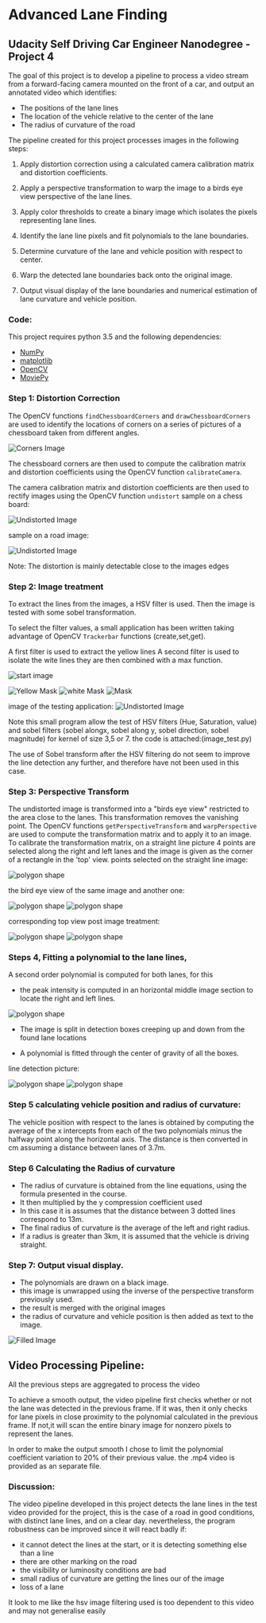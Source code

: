 # Advanced Lane Finding

## Udacity Self Driving Car Engineer Nanodegree - Project 4


The goal of this project is to develop a pipeline to process a video stream from a forward-facing camera mounted on the front of a car, and output an annotated video which identifies:
- The positions of the lane lines 
- The location of the vehicle relative to the center of the lane
- The radius of curvature of the road

The pipeline created for this project processes images in the following steps:



1. Apply distortion correction using a calculated camera calibration matrix and distortion coefficients.



1. Apply a perspective transformation to warp the image to a birds eye view perspective of the lane lines.


1. Apply color thresholds to create a binary image which isolates the pixels representing lane lines.


1. Identify the lane line pixels and fit polynomials to the lane boundaries.


1. Determine curvature of the lane and vehicle position with respect to center.


1. Warp the detected lane boundaries back onto the original image.


1. Output visual display of the lane boundaries and numerical estimation of lane curvature and vehicle position.

### Code:

This project requires python 3.5 and the following dependencies:

- [NumPy](http://www.numpy.org/)
- [matplotlib](http://matplotlib.org/)
- [OpenCV](http://opencv.org/)
- [MoviePy](http://zulko.github.io/moviepy/)

### Step 1: Distortion Correction
The OpenCV functions `findChessboardCorners` and `drawChessboardCorners` are used to identify the locations of corners on a series of pictures of a chessboard taken from different angles.

![Corners Image](./output_images/calibration.png)

The chessboard corners are then used to compute the calibration matrix and distortion coefficients using the OpenCV function `calibrateCamera`. 

The camera calibration matrix and distortion coefficients are then used to rectify images using the OpenCV function `undistort`
sample on a chess board:

![Undistorted Image](./output_images/rectify1.png)

sample on a road image:

![Undistorted Image](./output_images/rectify2.png)

Note: The distortion is mainly detectable close to the images edges


### Step 2: Image treatment

To extract the lines from the images, a HSV filter is used.
Then the image is tested with some sobel transformation.

To select the filter values, a small application has been written taking advantage of OpenCV `Trackerbar` functions (create,set,get).

A first filter is used to extract the yellow lines
A second filter is used to isolate the wite lines
they are then combined with a max function.

![start image](./output_images/mask0.png)

![Yellow Mask](./output_images/yellow_mask.png) 
![white Mask](./output_images/white_mask.png)
![Mask](./output_images/mask.png)


image of the testing application:
![Undistorted Image](./output_images/filter_test.png)

Note this small program allow the test of HSV filters (Hue, Saturation, value) and sobel filters (sobel alongx, sobel along y, sobel direction, sobel magnitude) for kernel of size 3,5 or 7.
the code is attached:(image_test.py)

The use of Sobel transform after the HSV filtering do not seem to improve the line detection any further, and therefore have not been used in this case.

### Step 3: Perspective Transform
The undistorted image is transformed into a "birds eye view" restricted to the area close to the lanes.
This transformation removes the vanishing point.
The OpenCV functions `getPerspectiveTransform` and `warpPerspective` are used to compute the transformation matrix and to apply it to an image.
To calibrate the transformation matrix, on a straight line picture 4 points are selected along the right and left lanes and the image is given as the corner of a rectangle in the 'top' view.
points selected on the straight line image:

![polygon shape](./output_images/poly.png)


the bird eye view of the same image and another one:

![polygon shape](./output_images/poly2.png)  ![polygon shape](./output_images/poly6.png)


corresponding top view post image treatment:

![polygon shape](./output_images/poly3.png)  ![polygon shape](./output_images/poly4.png)

### Steps 4,  Fitting a polynomial to the lane lines, 
A second order polynomial is computed for both lanes, for this


- the peak intensity is computed in an horizontal middle image section to locate the right and left lines.

![polygon shape](./output_images/histogram.png)

- The image is split in detection boxes creeping up and down from the found lane locations

- A polynomial is fitted through the center of gravity of all the boxes.

line detection picture:

![polygon shape](./output_images/line_detection.png) ![polygon shape](./output_images/line_detection2.png)

### Step 5 calculating vehicle position and radius of curvature:

The vehicle position with respect to the lanes is obtained by computing the average of the x intercepts from each of the two polynomials minus the halfway point along the horizontal axis.
The distance is then converted in cm assuming a distance between lanes of 3.7m.

### Step 6 Calculating the Radius of curvature

- The radius of curvature is obtained from the line equations, using the formula presented in the course.
- It then multiplied by the y compression coefficient used
- In this case it is assumes that the distance between 3 dotted lines correspond to 13m.
- The final radius of curvature is the average of the left and right radius.
- If a radius is greater than 3km, it is assumed that the vehicle is driving straight.

### Step 7: Output visual display.

- The polynomials are drawn on a black image.
- this image is unwrapped using the inverse of the perspective transform previously used.
- the result is merged with the original images
- the radius of curvature and vehicle position is then added as text to the image.

![Filled Image](./output_images/display.png)

## Video Processing Pipeline:

All the previous steps are aggregated to process the video

To achieve a smooth output, the video pipeline first checks whether or not the lane was detected in the previous frame. 
If it was, then it only checks for lane pixels in close proximity to the polynomial calculated in the previous frame.
If not,it will scan the entire binary image for nonzero pixels to represent the lanes.

In order to make the output smooth I chose to limit the polynomial coefficient variation to 20% of their previous value. 
the .mp4 video is provided as an separate file.

### Discussion:

The video pipeline developed in this project detects the lane lines in the test video provided for the project, this is the case of a road in good conditions, with distinct lane lines, and on a clear day. 
nevertheless, the program robustness can be improved since it will react badly if:

- it cannot detect the lines at the start, or it is detecting something else than a line
- there are other marking on the road
- the visibility or luminosity conditions are bad 
- small radius of curvature are getting the lines our of the image
- loss of a lane

It look to me like the hsv image filtering used is too dependent to this video and may not generalise easily
